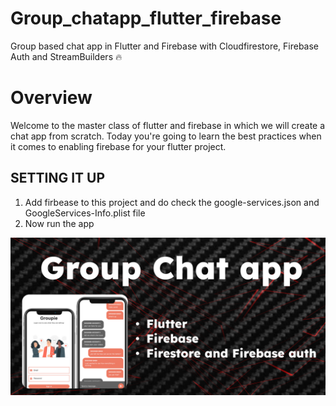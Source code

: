# Group_chatapp_flutter_firebase
Group based chat app in Flutter and Firebase with Cloudfirestore, Firebase Auth and StreamBuilders 🔥

# Overview
Welcome to the master class of flutter and firebase in which we will create a chat app from scratch. Today you're going to learn the best practices when it comes to enabling firebase for your flutter project.
 
 ## SETTING IT UP
 1. Add firbease to this project and do check the google-services.json and GoogleServices-Info.plist file
 2. Now run the app 


![title-pic](https://github.com/kingsmen732/G-Chatapp/blob/main/demo.png)



